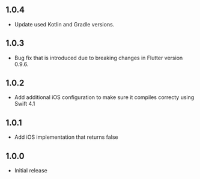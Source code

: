 ## 1.0.4

* Update used Kotlin and Gradle versions.

## 1.0.3

* Bug fix that is introduced due to breaking changes in Flutter version 0.9.6.

## 1.0.2

* Add additional iOS configuration to make sure it compiles correcty using Swift 4.1

## 1.0.1

* Add iOS implementation that returns false


## 1.0.0

* Initial release

